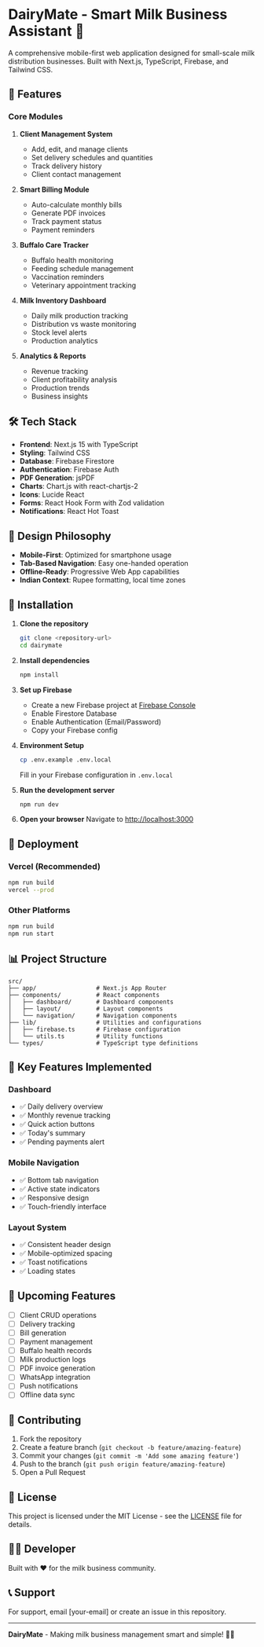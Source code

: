 # DairyMate - Smart Milk Business Assistant 🥛

A comprehensive mobile-first web application designed for small-scale milk distribution businesses. Built with Next.js, TypeScript, Firebase, and Tailwind CSS.

## 🚀 Features

### Core Modules
1. **Client Management System**
   - Add, edit, and manage clients
   - Set delivery schedules and quantities
   - Track delivery history
   - Client contact management

2. **Smart Billing Module**
   - Auto-calculate monthly bills
   - Generate PDF invoices
   - Track payment status
   - Payment reminders

3. **Buffalo Care Tracker**
   - Buffalo health monitoring
   - Feeding schedule management
   - Vaccination reminders
   - Veterinary appointment tracking

4. **Milk Inventory Dashboard**
   - Daily milk production tracking
   - Distribution vs waste monitoring
   - Stock level alerts
   - Production analytics

5. **Analytics & Reports**
   - Revenue tracking
   - Client profitability analysis
   - Production trends
   - Business insights

## 🛠️ Tech Stack

- **Frontend**: Next.js 15 with TypeScript
- **Styling**: Tailwind CSS
- **Database**: Firebase Firestore
- **Authentication**: Firebase Auth
- **PDF Generation**: jsPDF
- **Charts**: Chart.js with react-chartjs-2
- **Icons**: Lucide React
- **Forms**: React Hook Form with Zod validation
- **Notifications**: React Hot Toast

## 📱 Design Philosophy

- **Mobile-First**: Optimized for smartphone usage
- **Tab-Based Navigation**: Easy one-handed operation
- **Offline-Ready**: Progressive Web App capabilities
- **Indian Context**: Rupee formatting, local time zones

## 🔧 Installation

1. **Clone the repository**
   ```bash
   git clone <repository-url>
   cd dairymate
   ```

2. **Install dependencies**
   ```bash
   npm install
   ```

3. **Set up Firebase**
   - Create a new Firebase project at [Firebase Console](https://console.firebase.google.com)
   - Enable Firestore Database
   - Enable Authentication (Email/Password)
   - Copy your Firebase config

4. **Environment Setup**
   ```bash
   cp .env.example .env.local
   ```
   Fill in your Firebase configuration in `.env.local`

5. **Run the development server**
   ```bash
   npm run dev
   ```

6. **Open your browser**
   Navigate to [http://localhost:3000](http://localhost:3000)

## 🚀 Deployment

### Vercel (Recommended)
```bash
npm run build
vercel --prod
```

### Other Platforms
```bash
npm run build
npm run start
```

## 📊 Project Structure

```
src/
├── app/                 # Next.js App Router
├── components/          # React components
│   ├── dashboard/       # Dashboard components
│   ├── layout/          # Layout components
│   └── navigation/      # Navigation components
├── lib/                 # Utilities and configurations
│   ├── firebase.ts      # Firebase configuration
│   └── utils.ts         # Utility functions
└── types/               # TypeScript type definitions
```

## 🔑 Key Features Implemented

### Dashboard
- ✅ Daily delivery overview
- ✅ Monthly revenue tracking
- ✅ Quick action buttons
- ✅ Today's summary
- ✅ Pending payments alert

### Mobile Navigation
- ✅ Bottom tab navigation
- ✅ Active state indicators
- ✅ Responsive design
- ✅ Touch-friendly interface

### Layout System
- ✅ Consistent header design
- ✅ Mobile-optimized spacing
- ✅ Toast notifications
- ✅ Loading states

## 🎯 Upcoming Features

- [ ] Client CRUD operations
- [ ] Delivery tracking
- [ ] Bill generation
- [ ] Payment management
- [ ] Buffalo health records
- [ ] Milk production logs
- [ ] PDF invoice generation
- [ ] WhatsApp integration
- [ ] Push notifications
- [ ] Offline data sync

## 🤝 Contributing

1. Fork the repository
2. Create a feature branch (`git checkout -b feature/amazing-feature`)
3. Commit your changes (`git commit -m 'Add some amazing feature'`)
4. Push to the branch (`git push origin feature/amazing-feature`)
5. Open a Pull Request

## 📄 License

This project is licensed under the MIT License - see the [LICENSE](LICENSE) file for details.

## 👨‍💻 Developer

Built with ❤️ for the milk business community.

## 📞 Support

For support, email [your-email] or create an issue in this repository.

---

**DairyMate** - Making milk business management smart and simple! 🐄✨
